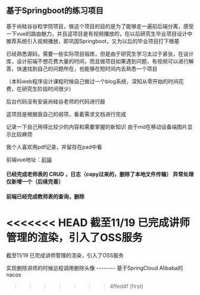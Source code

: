 ##  基于Springboot的练习项目

基于尚硅谷谷粒学院项目，做这个项目的目的是为了能够走一遍前后端分离，感受一下vue的路由魅力，并且这项目是有视频播放的，在以后研究生毕业项目设计中推荐系统引入视频播放，即巩固Springboot，又为以后的毕业项目打下根基

已经熟悉源码，需要一些实际项目锻炼，但是由于研究生学习太过于紧张，在设计库，设计前端不想花费大量的时间，而且做项目如果遇到问题，有视频可以进行解答，快速找到自己的问题所在，也能够在短时间内去熟悉一个项目

（本科web程序设计课程时候自己做过一个blog系统，深知从零开始的时间花费，在研究生阶段时间很少）

后台代码没有安装尚硅谷老师的代码进行敲

这项目是根据我自己的弱项，看着需求文档进行完成

记录一下自己用得比较少的内容和需要掌握的新知识  由于md在移动设备端图片显示比较麻烦

我个人喜欢用pdf记录，并留存在pad中看

前端vue地址：[前端](https://github.com/Suqing999/practice-vue-with-springboot)

#### 已经完成老师表的 CRUD ，日志（copy过来的，删除了本地文件传输）  异常处理仅新增一个（后续完善）

#### 前端已经完成教师表的查询，删除 

<<<<<<< HEAD
截至11/19 已完成讲师管理的渲染，引入了OSS服务
=======
截至11/19 已完成讲师管理的渲染，引入了OSS服务

实现删除讲师的时候远程调用删除头像   --------  基于SpringCloud Alibaba的nacos
>>>>>>> 4ffed4f (first)
